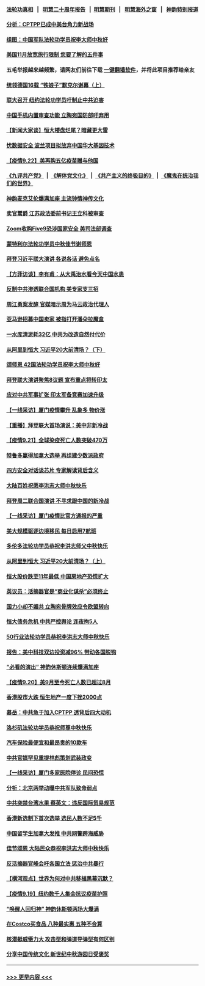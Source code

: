 #### [法轮功真相](https://github.com/gfw-breaker/truth/blob/master/README.md?t=0) &nbsp;&nbsp;|&nbsp;&nbsp; [明慧二十周年报告](https://github.com/gfw-breaker/mh-reports/blob/master/README.md?t=0) &nbsp;&nbsp;|&nbsp;&nbsp;[明慧期刊](https://github.com/gfw-breaker/mh-qikan) &nbsp;&nbsp;|&nbsp;&nbsp; [明慧海外之窗](https://github.com/gfw-breaker/mh-news/blob/master/README.md?t=0) &nbsp;&nbsp;|&nbsp;&nbsp; [神韵特别报道](https://github.com/gfw-breaker/mh-news/blob/master/shenyun.md?t=0)
#### [分析：CPTPP已成中美台角力新战场](../pages/nf4514/n13253746.md?t=09230950) 
#### [组图：中国军队法轮功学员祝李大师中秋好](../pages/nf4514/n13249117.md?t=09230950) 
#### [美国11月放宽旅行限制 您要了解的五件事](../pages/nf4514/n13253625.md?t=09230950) 
#### 五毛举报越来越频繁，请网友们前往下载 [一键翻墙软件](https://github.com/gfw-breaker/ssr-accounts)，并将此项目推荐给亲友
#### [统领德国16载 “铁娘子”默克尔谢幕（上）](../pages/nf4514/n13252854.md?t=09230950) 
#### [联大召开 纽约法轮功学员吁制止中共迫害](../pages/nf4514/n13252015.md?t=09230950) 
#### [中国手机内置审查功能 立陶宛国防部吁弃用](../pages/nf4514/n13252986.md?t=09230950) 
#### [【新闻大家谈】恒大楼盘烂尾？暗藏更大雷](../pages/nf4514/n13252851.md?t=09230950) 
#### [忧数据安全 波兰项目拟放弃中国华大基因技术](../pages/nf4514/n13253143.md?t=09230950) 
#### [【疫情9.22】美再购五亿疫苗赠与他国](../pages/nf4514/n13252714.md?t=09230950) 
#### [《九评共产党》](https://github.com/begood0513/9ping.md/blob/master/README.md) &nbsp;|&nbsp; [《解体党文化》](../../../../jtdwh.md/blob/master/README.md)  &nbsp;|&nbsp; [《共产主义的终极目的》](../../../../gczydzjmd.md/blob/master/README.md) &nbsp;|&nbsp; [《魔鬼在统治我们的世界》](../../../../mgztzwmdsj.md/blob/master/README.md) 
#### [神韵麦克艾伦爆满加座 主流钟情神传文化](../pages/nf4514/n13252471.md?t=09230950) 
#### [卖官鬻爵 江苏政法委前书记王立科被审查](../pages/nf4514/n13252085.md?t=09230950) 
#### [Zoom收购Five9恐涉国家安全 美司法部调查](../pages/nf4514/n13250758.md?t=09230950) 
#### [蒙特利尔法轮功学员中秋佳节谢师恩](../pages/nf4514/n13248121.md?t=09230950) 
#### [拜登习近平联大演讲 各说各话 避免点名](../pages/nf4514/n13251712.md?t=09230950) 
#### [【方菲访谈】李有甫：从大禹治水看今天中国水患](../pages/nf4514/n13250615.md?t=09230950) 
#### [反制中共渗透联合国机构 美专家支三招](../pages/nf4514/n13250690.md?t=09230950) 
#### [周江勇案发酵 官媒暗示周为马云政治代理人](../pages/nf4514/n13251115.md?t=09230950) 
#### [亚马逊招募中国卖家 被指打开潘朵拉魔盒](../pages/nf4514/n13250580.md?t=09230950) 
#### [一水库清淤耗32亿 中共为改造自然付代价](../pages/nf4514/n13250759.md?t=09230950) 
#### [从阿里到恒大 习近平20大前清场？（下）](../pages/nf4514/n13245490.md?t=09230950) 
#### [颂师恩 42国法轮功学员祝李大师中秋好](../pages/nf4514/n13247727.md?t=09230950) 
#### [拜登联大演讲聚焦8议题 宣布重点将转印太](../pages/nf4514/n13250456.md?t=09230950) 
#### [应对中共军事扩张 印太军备竞赛加速升级](../pages/nf4514/n13250123.md?t=09230950) 
#### [【一线采访】厦门疫情攀升 乱象多 物价涨](../pages/nf4514/n13249433.md?t=09230950) 
#### [【重播】拜登联大首场演说：美中非新冷战](../pages/nf4514/n13250167.md?t=09230950) 
#### [【疫情9.21】全球染疫死亡人数突破470万](../pages/nf4514/n13249730.md?t=09230950) 
#### [特鲁多赢得加拿大选举 再组建少数派政府](../pages/nf4514/n13249587.md?t=09230950) 
#### [四方安全对话谈芯片 专家解读背后含义](../pages/nf4514/n13249222.md?t=09230950) 
#### [大陆百姓祝愿李洪志大师中秋快乐](../pages/nf4514/n13248146.md?t=09230950) 
#### [拜登周二联合国演讲 不寻求跟中国的新冷战](../pages/nf4514/n13249155.md?t=09230950) 
#### [【一线采访】厦门疫情比官方通报的严重](../pages/nf4514/n13248130.md?t=09230950) 
#### [美大规模驱逐边境移民 每日启用7航班](../pages/nf4514/n13248037.md?t=09230950) 
#### [多伦多法轮功学员恭祝李洪志师父中秋快乐](../pages/nf4514/n13245736.md?t=09230950) 
#### [从阿里到恒大 习近平20大前清场？（上）](../pages/nf4514/n13245487.md?t=09230950) 
#### [恒大股价跌至11年最低 中国房地产恐慌扩大](../pages/nf4514/n13248008.md?t=09230950) 
#### [英议员：活摘器官是“商业化谋杀”必须终止](../pages/nf4514/n13247852.md?t=09230950) 
#### [国力小却不媚共 立陶宛骨牌效应令欧盟转向](../pages/nf4514/n13247282.md?t=09230950) 
#### [恒大债务危机 中共严控舆论 连夜拘5人](../pages/nf4514/n13247195.md?t=09230950) 
#### [50行业法轮功学员恭祝李洪志大师中秋快乐](../pages/nf4514/n13247391.md?t=09230950) 
#### [报告：美中科技双边投资减96% 带动各国脱钩](../pages/nf4514/n13247163.md?t=09230950) 
#### [“必看的演出” 神韵休斯顿连续爆满加座](../pages/nf4514/n13247184.md?t=09230950) 
#### [【疫情9.20】美9月至今死亡人数已超过8月](../pages/nf4514/n13246993.md?t=09230950) 
#### [香港股市大跌 恒生地产一度下挫2000点](../pages/nf4514/n13246400.md?t=09230950) 
#### [慕岳：中共急于加入CPTPP 透背后四大动机](../pages/nf4514/n13246164.md?t=09230950) 
#### [洛杉矶法轮功学员恭祝师尊中秋快乐](../pages/nf4514/n13245789.md?t=09230950) 
#### [汽车保险最便宜和最昂贵的10款车](../pages/nf4514/n13228858.md?t=09230950) 
#### [中共官媒罕见重提林彪策划武装政变](../pages/nf4514/n13244088.md?t=09230950) 
#### [【一线采访】厦门多家医院停诊 民间恐慌](../pages/nf4514/n13244852.md?t=09230950) 
#### [分析：北京两举动曝中共军队致命弱点](../pages/nf4514/n13245684.md?t=09230950) 
#### [中共突禁台湾水果 蔡英文：违反国际贸易规范](../pages/nf4514/n13245504.md?t=09230950) 
#### [香港新选制下首次选举 选民人数不足5千](../pages/nf4514/n13245511.md?t=09230950) 
#### [中国留学生加拿大发推 中共网警跨海威胁](../pages/nf4514/n13244300.md?t=09230950) 
#### [佳节颂恩 大陆民众恭祝李洪志大师中秋快乐](../pages/nf4514/n13244937.md?t=09230950) 
#### [反活摘器官峰会吁各国立法 惩治中共暴行](../pages/nf4514/n13245052.md?t=09230950) 
#### [【横河观点】世界为何对中共移植黑幕沉默？](../pages/nf4514/n13244249.md?t=09230950) 
#### [【疫情9.19】纽约数千人集会抗议疫苗护照](../pages/nf4514/n13244844.md?t=09230950) 
#### [“唤醒人回归神” 神韵休斯顿两场大爆满](../pages/nf4514/n13244806.md?t=09230950) 
#### [在Costco买食品 八种最实惠 五种不合算](../pages/nf4514/n13241909.md?t=09230950) 
#### [核潜艇威慑力大 攻击型和弹道导弹型有何区别](../pages/nf4514/n13243925.md?t=09230950) 
#### [分享中国传统文化 新世纪中秋游园日受褒奖](../pages/nf4514/n13244498.md?t=09230950) 

----
#### [ >>> 更早内容 <<< ](../indexes/nf4514-earlier.md)
